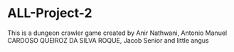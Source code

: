 # ALL-Project-2
This is a dungeon crawler game created by Anir Nathwani, Antonio Manuel CARDOSO QUEIROZ DA SILVA ROQUE, Jacob Senior and little angus

